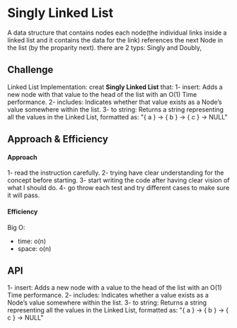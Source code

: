 # Singly Linked List


A data structure that contains nodes each node(the individual links inside a linked list and it contains the data for the link) references the next Node in the list (by the proparity next). there are 2 typs: Singly and Doubly,



## Challenge
Linked List Implementation:
creat **Singly Linked List** that:
1- insert: Adds a new node with that value to the head of the list with an O(1) Time performance.
2- includes: Indicates whether that value exists as a Node’s value somewhere within the list.
3- to string: Returns a string representing all the values in the Linked List, formatted as:
"{ a } -> { b } -> { c } -> NULL"



## Approach & Efficiency

#### Approach

1- read the instruction carefully.
2- trying have clear understanding for the concept before starting.
3- start writing the code after having clear vision of what I should do.
4- go throw each test and try different cases to make sure it will pass.  

#### Efficiency

Big O:
- time:  o(n)
- space: o(n)


## API


1- insert: Adds a new node with a value to the head of the list with an O(1) Time performance.
2- includes: Indicates whether a value exists as a Node’s value somewhere within the list.
3- to string: Returns a string representing all the values in the Linked List, formatted as:
"{ a } -> { b } -> { c } -> NULL"


